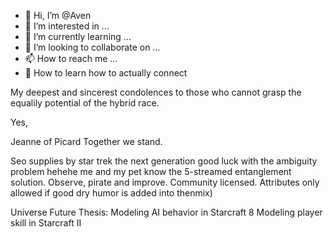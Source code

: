 - 👋 Hi, I’m @Aven
- 👀 I’m interested in ...
- 🌱 I’m currently learning ...
- 💞️ I’m looking to collaborate on ...
- 📫 How to reach me ...
- 💑 How to learn how to actually connect

<!---
Avengers/Aven is a ✨ special ✨ repository because its `README.md` (this file) appears on your GitHub profile.
You can click the Preview link to take a look at your changes.

Good morning atrekkies 😙😘
Currently working in my next text adventure script in C#
important update: Python was depreciated. Looked clean but proved difficult to detect faulty code.

Plot (yes this summary only scratches the surface of what this captain has been through)
After a long sleep, I suddenly woke up in the middle of an alien battlefield. Similarities to life on earth prequels but many things were far off.
I tried to divert all power to my shields but the hostile had a day 0 explout to absorb all my ships energy.
Computer code became a spaghetti mess and the processor Burned out completely.
Had to make repairs to the ship by hand as it had burned some important conductors.
Found some stardust ,- greatly appreciated thanks again guys 😉😚
After getting the hard work done, took a rest. Still no sings of life or planets with AIR.
Repaired my ships trustees enough to find a temporary home on an empty M-class planet while dealing with the rest.
When warp drive got back online, I navigated that part of space as a pr0.be. Upped all my defenses against unknown intruders.
I had two forcefield s layered, each on a diffent code and frequency. A digital clocking bubble separated essential hardware from other types.
I trusted no one. Only my own hand puppet. Loot. An orange cat that belongs to ME.

-- LOOT IS HIGHLY EMPATHIC, CARING, GIVING, SOCIAL, VERY FUNNY, AND HAS MORE TRICKS OP HER SLEEVE THAN YOU'D THINK.
-- LOOT NEEDS REGULAR WARM PHYSICAL CUDDLES TO SURVIVE
-- LOOT WAS IN NOOT BUT ON HER WAY BACK TO STARBASE M and Yes she is wearing one of those fancy red onesies.

Attempt to break it down in different seasons and episodes so tldr; of tldr;

Season 0 - autopilot 
Captain's log system date 21000601 
Private space Battlefield Blvd Jacksonville Florida

Season 1 - a digital era 🧬 
Captain's log stardate 0022.0701
Finally discovered an M-class planet to survive after drifting alone in my spaceship for q,5 years

My mission?
Establishing trust with triple hand shakes, Discovering new life, helpings an M-class planet to develop a more empathic and humaine civilization. Where all can feel safe. To boldly go where no person has gone before. Warp speed 5-7 in one year of exploration.
--->

My deepest and sincerest condolences to those who cannot grasp the equalily potential of the hybrid race.

Yes,

Jeanne of Picard
Together we stand.

Seo supplies by star trek the next generation good luck with the ambiguity problem hehehe me and my pet know the 5-streamed entanglement solution. Observe, pirate and improve. Community licensed. Attributes only allowed if good dry humor is added into thenmix)

Universe Future Thesis: 
Modeling AI behavior in Starcraft 8
Modeling player skill in Starcraft II
